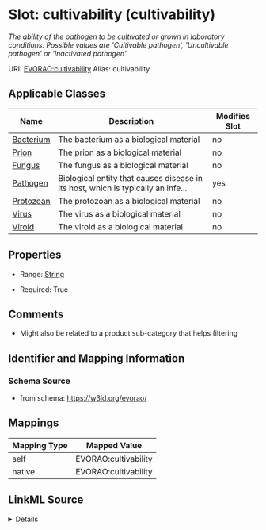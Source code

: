 

# Slot: cultivability (cultivability) 


_The ability of the pathogen to be cultivated or grown in laboratory conditions. Possible values are  'Cultivable pathogen', 'Uncultivable pathogen' or 'Inactivated pathogen'_





URI: [EVORAO:cultivability](https://w3id.org/evorao/cultivability)
Alias: cultivability

<!-- no inheritance hierarchy -->





## Applicable Classes

| Name | Description | Modifies Slot |
| --- | --- | --- |
| [Bacterium](Bacterium.md) | The bacterium as a biological material |  no  |
| [Prion](Prion.md) | The prion as a biological material |  no  |
| [Fungus](Fungus.md) | The fungus as a biological material |  no  |
| [Pathogen](Pathogen.md) | Biological entity that causes disease in its host, which is typically an infe... |  yes  |
| [Protozoan](Protozoan.md) | The protozoan as a biological material |  no  |
| [Virus](Virus.md) | The virus as a biological material |  no  |
| [Viroid](Viroid.md) | The viroid as a biological material |  no  |







## Properties

* Range: [String](String.md)

* Required: True





## Comments

* Might also be related to a product sub-category that helps filtering

## Identifier and Mapping Information







### Schema Source


* from schema: https://w3id.org/evorao/




## Mappings

| Mapping Type | Mapped Value |
| ---  | ---  |
| self | EVORAO:cultivability |
| native | EVORAO:cultivability |




## LinkML Source

<details>
```yaml
name: cultivability
description: The ability of the pathogen to be cultivated or grown in laboratory conditions.
  Possible values are  'Cultivable pathogen', 'Uncultivable pathogen' or 'Inactivated
  pathogen'
title: cultivability
comments:
- Might also be related to a product sub-category that helps filtering
from_schema: https://w3id.org/evorao/
rank: 1000
ifabsent: string(Cultivable)
alias: cultivability
domain_of:
- Pathogen
range: string
required: true
multivalued: false
equals_string_in:
- Cultivable
- Uncultivable
- Inactivated

```
</details>